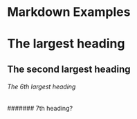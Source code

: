Markdown Examples
===

# The largest heading
## The second largest heading
###### The 6th largest heading
####### 7th heading?

